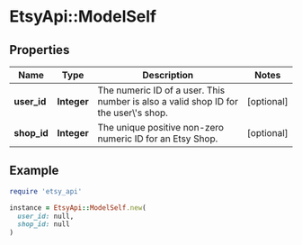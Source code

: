 # EtsyApi::ModelSelf

## Properties

| Name | Type | Description | Notes |
| ---- | ---- | ----------- | ----- |
| **user_id** | **Integer** | The numeric ID of a user. This number is also a valid shop ID for the user\\&#39;s shop. | [optional] |
| **shop_id** | **Integer** | The unique positive non-zero numeric ID for an Etsy Shop. | [optional] |

## Example

```ruby
require 'etsy_api'

instance = EtsyApi::ModelSelf.new(
  user_id: null,
  shop_id: null
)
```

